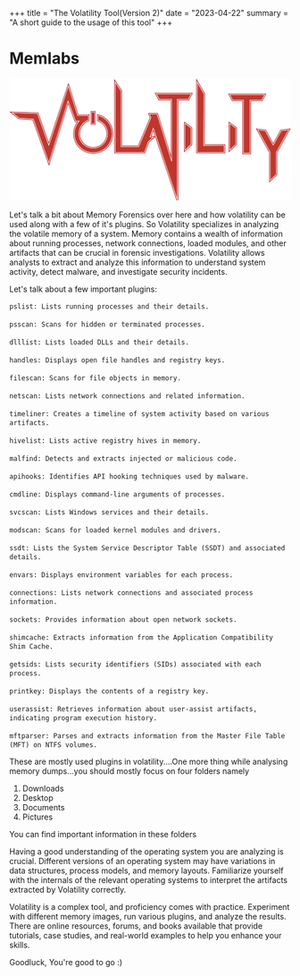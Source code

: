 +++
title = "The Volatility Tool(Version 2)"
date = "2023-04-22"
summary = "A short guide to the usage of this tool"
+++

# Memlabs

![](https://raw.githubusercontent.com/blueee04/Memlabs/main/TVP_VolatilityLogo.png)

Let's talk a bit about Memory Forensics over here and how volatility can be used along with a few of it's plugins.
So Volatility specializes in analyzing the volatile memory of a system. Memory contains a wealth of information about running processes, network connections, loaded modules, and other artifacts that can be crucial in forensic investigations. Volatility allows analysts to extract and analyze this information to understand system activity, detect malware, and investigate security incidents.

Let's talk about a few important plugins:

```
pslist: Lists running processes and their details.

psscan: Scans for hidden or terminated processes.

dlllist: Lists loaded DLLs and their details.

handles: Displays open file handles and registry keys.

filescan: Scans for file objects in memory.

netscan: Lists network connections and related information.

timeliner: Creates a timeline of system activity based on various artifacts.

hivelist: Lists active registry hives in memory.

malfind: Detects and extracts injected or malicious code.

apihooks: Identifies API hooking techniques used by malware.

cmdline: Displays command-line arguments of processes.

svcscan: Lists Windows services and their details.

modscan: Scans for loaded kernel modules and drivers.

ssdt: Lists the System Service Descriptor Table (SSDT) and associated details.

envars: Displays environment variables for each process.

connections: Lists network connections and associated process information.

sockets: Provides information about open network sockets.

shimcache: Extracts information from the Application Compatibility Shim Cache.

getsids: Lists security identifiers (SIDs) associated with each process.

printkey: Displays the contents of a registry key.

userassist: Retrieves information about user-assist artifacts, indicating program execution history.

mftparser: Parses and extracts information from the Master File Table (MFT) on NTFS volumes.
```

These are mostly used plugins in volatility....One more thing while analysing memory dumps...you should mostly focus on four folders namely

1. Downloads
2. Desktop
3. Documents
4. Pictures

You can find important information in these folders

Having a good understanding of the operating system you are analyzing is crucial. Different versions of an operating system may have variations in data structures, process models, and memory layouts. Familiarize yourself with the internals of the relevant operating systems to interpret the artifacts extracted by Volatility correctly.

Volatility is a complex tool, and proficiency comes with practice. Experiment with different memory images, run various plugins, and analyze the results. There are online resources, forums, and books available that provide tutorials, case studies, and real-world examples to help you enhance your skills.

Goodluck, You're good to go :)
